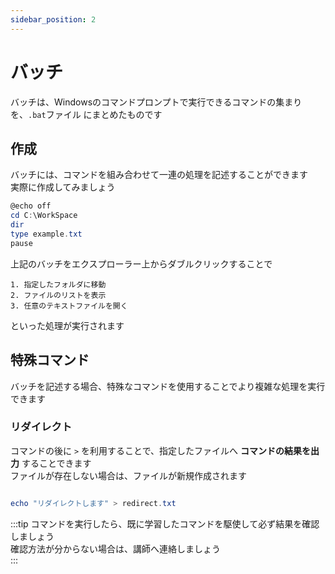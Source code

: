 ```yaml
---
sidebar_position: 2
---
```


# バッチ

バッチは、Windowsのコマンドプロンプトで実行できるコマンドの集まりを、`.bat`ファイル にまとめたものです  

## 作成

バッチには、コマンドを組み合わせて一連の処理を記述することができます  
実際に作成してみましょう  


```powershell title="「C:\WorkSpace\」へ以下の内容のファイル「test.bat」を作成します"
@echo off
cd C:\WorkSpace
dir
type example.txt
pause
```

上記のバッチをエクスプローラー上からダブルクリックすることで

    1. 指定したフォルダに移動
    2. ファイルのリストを表示
    3. 任意のテキストファイルを開く

といった処理が実行されます  

## 特殊コマンド

バッチを記述する場合、特殊なコマンドを使用することでより複雑な処理を実行できます  

### リダイレクト

コマンドの後に `>` を利用することで、指定したファイルへ **コマンドの結果を出力** することできます  
ファイルが存在しない場合は、ファイルが新規作成されます  

```powershell title="例"

echo "リダイレクトします" > redirect.txt

```

:::tip
コマンドを実行したら、既に学習したコマンドを駆使して必ず結果を確認しましょう  
確認方法が分からない場合は、講師へ連絡しましょう  
:::